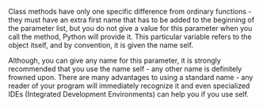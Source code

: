 Class methods have only one specific difference from ordinary functions - they must have an extra first name that has to be added to the beginning of the parameter list, but you do not give a value for this parameter when you call the method, Python will provide it. This particular variable refers to the object itself, and by convention, it is given the name self.

Although, you can give any name for this parameter, it is strongly recommended that you use the name self - any other name is definitely frowned upon. There are many advantages to using a standard name - any reader of your program will immediately recognize it and even specialized IDEs (Integrated Development Environments) can help you if you use self.


